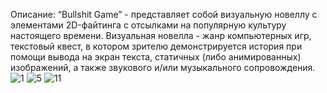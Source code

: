 Описание:
“Bullshit Game” - представляет собой визуальную новеллу c элементами 2D-файтинга с отсылками на популярную культуру настоящего времени. Визуальная новелла - жанр компьютерных игр, текстовый квест, в котором зрителю демонстрируется история при помощи вывода на экран текста, статичных (либо анимированных) изображений, а также звукового и/или музыкального сопровождения.
![1](https://github.com/carlowil/BullShitGame/assets/68204145/cbe78f9a-4b85-4c81-a45a-c1e9a7affd34)
![5](https://github.com/carlowil/BullShitGame/assets/68204145/10c0118b-edcb-46b3-be3b-d3f38002a991)
![11](https://github.com/carlowil/BullShitGame/assets/68204145/c9b0daa8-2456-49df-83f0-5354e2199f0c)
